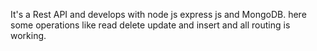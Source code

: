 It's a Rest API and develops with node js express js and MongoDB. here some operations like read delete update and insert and all routing is working.
